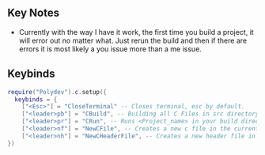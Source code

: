 ## Key Notes
* Currently with the way I have it work, the first time you build a project, it will error out no matter what. Just rerun the build and then if there are errors it is most likely a you issue more than a me issue.

## Keybinds
```lua
require("Polydev").c.setup({
  keybinds = {
    ["<Esc>"] = "CloseTerminal" -- Closes terminal, esc by default. 
    ["<leader>pb"] = "CBuild", -- Building all C Files in src directory in.
    ["<leader>pr"] = "CRun", -- Runs <Project_name> in your build directory 
    ["<leader>nf"] = "NewCFile", -- Creates a new c file in the current project src folder
    ["<leader>nh"] = "NewCHeaderFile", -- Creates a new header file in the current project src folder
})
```
